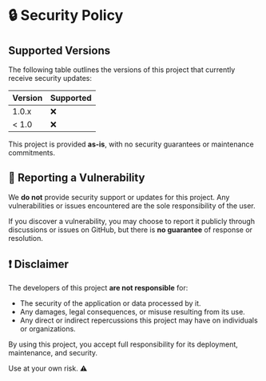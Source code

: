 # 🔒 Security Policy

## Supported Versions
The following table outlines the versions of this project that currently receive security updates:

| Version | Supported          |
| ------- | ------------------ |
| 1.0.x   | :x:                |
| < 1.0   | :x:                |

This project is provided **as-is**, with no security guarantees or maintenance commitments.

## 🚨 Reporting a Vulnerability
We **do not** provide security support or updates for this project. Any vulnerabilities or issues encountered are the sole responsibility of the user.

If you discover a vulnerability, you may choose to report it publicly through discussions or issues on GitHub, but there is **no guarantee** of response or resolution.

## ❗ Disclaimer
The developers of this project **are not responsible** for:
- The security of the application or data processed by it.
- Any damages, legal consequences, or misuse resulting from its use.
- Any direct or indirect repercussions this project may have on individuals or organizations.

By using this project, you accept full responsibility for its deployment, maintenance, and security.

Use at your own risk. ⚠️


